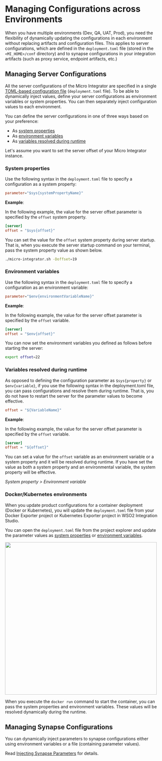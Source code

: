 # Managing Configurations across Environments

When you have multiple environments (Dev, QA, UAT, Prod), you need the flexibility of dynamically updating the configurations in each environment without replacing artifacts and configuration files. This applies to server configurations, which are defined in the `deployment.toml` file (stored in the `<MI_HOME>/conf` directory) and to synapse configurations in your integration artifacts (such as proxy service, endpoint artifacts, etc.)

## Managing Server Configurations

All the server configurations of the Micro Integrator are specified in a single
[TOML-based configuration file](../../references/config-catalog) (`deployment.toml` file). To be able to dynamically inject values, define your server configurations as environment variables or system properties. You can then separately inject configuration values to each environment.

You can define the server configurations in one of three ways based on your preference:

-	As [system properties](#system-properties)
-	As [environment variables](#environment-variables)
-	As [variables resolved during runtime](#variables-resolved-during-runtime)

Let's assume you want to set the server offset of your Micro Integrator instance.

### System properties

Use the following syntax in the `deployment.toml` file to specify a configuration as a system property:

```toml
parameter="$sys{systemPropertyName}"
```

**Example**:

In the following example, the value for the server offset parameter is specified by the `offset` system property.

```toml
[server]
offset = "$sys{offset}"
```

You can set the value for the `offset` system property during server startup. That is, when you execute the server startup command on your terminal, pass the system property value as shown below.

```bash
./micro-integrator.sh -Doffset=19
```

### Environment variables

Use the following syntax in the `deployment.toml` file to specify a configuration as an environment variable:

```toml
parameter="$env{environmentVariableName}"
```

**Example**:

In the following example, the value for the server offset parameter is specified by the `offset` variable.

```toml
[server]
offset = "$env{offset}"
```

You can now set the environment variables you defined as follows before starting the server:

```bash
export offset=22
```

### Variables resolved during runtime

As opposed to defining the configuration parameter as `$sys{property}` or `$env{variable}`, if you use the following syntax in the deployment.toml file, you can pass configurations and resolve them during runtime. That is, you do not have to restart the server for the parameter values to become effective.

```toml
offset = "${VariableName}"
```

**Example**:

In the following example, the value for the server offset parameter is specified by the `offset` variable.

```toml
[server]
offset = "${offset}"
```

You can set a value for the `offset` variable as an environment variable or a system property and it will be resolved during runtime. If you have set the value as both a system property and an environmental variable, the system property will be effective.

*System property > Environment variable*

### Docker/Kubernetes environments

When you update product configurations for a container deployment (Docker or Kubernetes), you will update the `deployment.toml` file from your Docker Exporter project or Kubernetes Exporter project in WSO2 Integration Studio.

You can open the `deployment.toml` file from the project explorer and update the parameter values as [system properties](#system-properties) or [environment variables](#environment-variables).

<img src="../../assets/img/env-variable-support/k8s-project-deployment-file.img" width="500">

When you execute the `docker run` command to start the container, you can pass the system properties and environment variables. These values will be resolved dynamically during the runtime.

## Managing Synapse Configurations

You can dynamically inject parameters to synapse configurations either using environment variables or a file (containing parameter values).

Read [Injecting Synapse Parameters](../../develop/injecting-parameters) for details.
